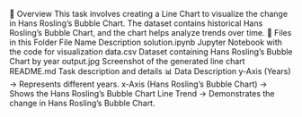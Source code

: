 📌 Overview
This task involves creating a Line Chart to visualize the change in Hans Rosling’s Bubble Chart. The dataset contains historical Hans Rosling’s Bubble Chart, and the chart helps analyze trends over time.
📂 Files in this Folder
File Name	Description
solution.ipynb	Jupyter Notebook with the code for visualization
data.csv	Dataset containing Hans Rosling’s Bubble Chart by year
output.jpg	Screenshot of the generated line chart
README.md	Task description and details
📊 Data Description
y-Axis (Years) → Represents different years.
x-Axis (Hans Rosling’s Bubble Chart) → Shows the Hans Rosling’s Bubble Chart
Line Trend → Demonstrates the change in Hans Rosling’s Bubble Chart.

